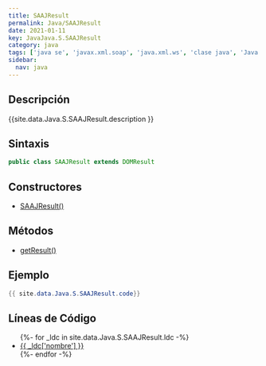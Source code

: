 ```yaml
---
title: SAAJResult
permalink: Java/SAAJResult
date: 2021-01-11
key: JavaJava.S.SAAJResult
category: java
tags: ['java se', 'javax.xml.soap', 'java.xml.ws', 'clase java', 'Java 1.6', 'SAAJ Java 1.3']
sidebar: 
  nav: java
---
```


## Descripción
{{site.data.Java.S.SAAJResult.description }}

## Sintaxis
~~~java
public class SAAJResult extends DOMResult
~~~

## Constructores
* [SAAJResult()](/Java/SAAJResult/SAAJResult/)

## Métodos
* [getResult()](/Java/SAAJResult/getResult)

## Ejemplo
~~~java
{{ site.data.Java.S.SAAJResult.code}}
~~~

## Líneas de Código
<ul>
{%- for _ldc in site.data.Java.S.SAAJResult.ldc -%}
   <li>
       <a href="{{_ldc['url'] }}">{{ _ldc['nombre'] }}</a>
   </li>
{%- endfor -%}
</ul>
